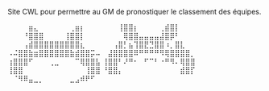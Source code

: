Site CWL pour permettre au GM de pronostiquer le classement des équipes.

⠀⠀⠀⠀⣶⣄⠀⠀⠀⠀⠀⠀⢀⣶⡆⠀⠀⠀ ⠀⠀⠀⢸⣿⣿⡆⠀⠀⠀⠀⢀⣾⣿⡇⠀⠀⠀ ⠀⠀⠀⠘⣿⣿⣿⠀⠀⠀⠀⢸⣿⣿⡇⠀⠀⠀ ⠀⠀⠀⠀⢿⣿⣿⣤⣤⣤⣤⣼⣿⡿⠃⠀⠀⠀ ⠀⠀⠀⢠⣾⣿⣿⣿⣿⣿⣿⣿⣿⣿⣆⠀⠀⠀ ⠀⠀⢠⣿⡃⣦⢹⣿⣟⣙⣿⣿⠰⡀⣿⣇⠀⠀ ⠠⠬⣿⣿⣷⣶⣿⣿⣿⣿⣿⣿⣷⣾⣿⣿⡭⠤ ⠀⣼⣿⣿⣿⣿⠿⠛⠛⠛⠛⠻⢿⣿⣿⣿⣿⡀ ⢰⣿⣿⣿⠋⠀⠀⠀⢀⣀⠀⠀⠀⠉⢿⣿⣿⣧ ⢸⣿⣿⠃⠜⠛⠂⠀⠋⠉⠃⠐⠛⠻⠄⢿⣿⣿ ⢸⣿⣿⠀⠀⠀⠀⠀⠀⠀⠀⠀⠀⠀⠀⢸⣿⣿ ⠘⣿⣿⡄⠀⠀⠀⠀⠀⠀⠀⠀⠀⠀⠀⣾⣿⡏ ⠀⠈⠻⠿⣤⣀⡀⠀⠀⠀⠀⠀⣀⣠⠾⠟⠋⠀